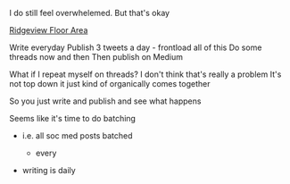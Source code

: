 I do still feel overwhelemed.
But that's okay

[Ridgeview Floor Area](Notes/Ridgeview%20Floor%20Area.md)

Write everyday
Publish 3 tweets a day - frontload all of this
Do some threads now and then
Then publish on Medium

What if I repeat myself on threads? I don't think that's really a problem
It's not top down
it just kind of organically comes together

So you just write and publish and see what happens

Seems like it's time to do batching
- i.e. all soc med posts batched
	- every

- writing is daily